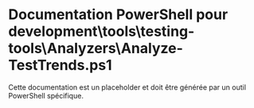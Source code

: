 # Documentation PowerShell pour development\tools\testing-tools\Analyzers\Analyze-TestTrends.ps1

Cette documentation est un placeholder et doit être générée par un outil PowerShell spécifique.
